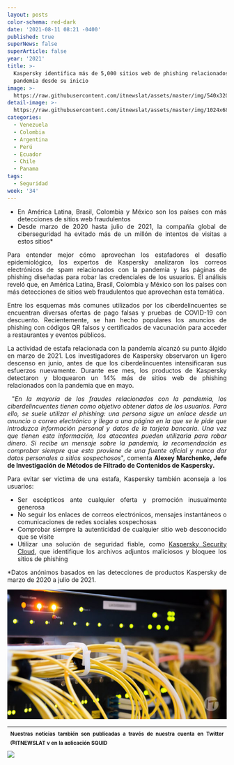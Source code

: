 ```yaml
---
layout: posts
color-schema: red-dark
date: '2021-08-11 08:21 -0400'
published: true
superNews: false
superArticle: false
year: '2021'
title: >-
  Kaspersky identifica más de 5,000 sitios web de phishing relacionados con la
  pandemia desde su inicio
image: >-
  https://raw.githubusercontent.com/itnewslat/assets/master/img/540x320/Ataque-Router-p.jpg
detail-image: >-
  https://raw.githubusercontent.com/itnewslat/assets/master/img/1024x680/Ataque-Router-g.jpg
categories:
  - Venezuela
  - Colombia
  - Argentina
  - Perú
  - Ecuador
  - Chile
  - Panama
tags:
  - Seguridad
week: '34'
---
```

<ul style="list-style-type: disc;">
	<li style="text-align: justify;">En América Latina, Brasil, Colombia y México son los países con más detecciones de sitios web fraudulentos</li>
	<li style="text-align: justify;">Desde marzo de 2020 hasta julio de 2021, la compañía global de ciberseguridad ha evitado más de un millón de intentos de visitas a estos sitios*</li>
</ul>
<p style="text-align: justify;">Para entender mejor cómo aprovechan los estafadores el desafío epidemiológico, los expertos de Kaspersky analizaron los correos electrónicos de spam relacionados con la pandemia y las páginas de phishing diseñadas para robar las credenciales de los usuarios. El análisis reveló que, en América Latina, Brasil, Colombia y México son los países con más detecciones de sitios web fraudulentos que aprovechan esta temática.</p>
<p style="text-align: justify;">Entre los esquemas más comunes utilizados por los ciberdelincuentes se encuentran diversas ofertas de pago falsas y pruebas de COVID-19 con descuento. Recientemente, se han hecho populares los anuncios de phishing con códigos QR falsos y certificados de vacunación para acceder a restaurantes y eventos públicos.</p>
<p style="text-align: justify;">La actividad de estafa relacionada con la pandemia alcanzó su punto álgido en marzo de 2021. Los investigadores de Kaspersky observaron un ligero descenso en junio, antes de que los ciberdelincuentes intensificaran sus esfuerzos nuevamente. Durante ese mes, los productos de Kaspersky detectaron y bloquearon un 14% más de sitios web de phishing relacionados con la pandemia que en mayo.</p>
<p style="text-align: justify;"> "<em>En la mayoría de los fraudes relacionados con la pandemia, los ciberdelincuentes tienen como objetivo obtener datos de los usuarios. Para ello, se suele utilizar el phishing: una persona sigue un enlace desde un anuncio o correo electrónico y llega a una página en la que se le pide que introduzca información personal y datos de la tarjeta bancaria. Una vez que tienen esta información, los atacantes pueden utilizarla para robar dinero. Si recibe un mensaje sobre la pandemia, la recomendación es comprobar siempre que esta proviene de una fuente oficial y nunca dar datos personales a sitios sospechosos</em>", comenta <strong>Alexey Marchenko, Jefe de Investigación de Métodos de Filtrado de Contenidos de Kaspersky.</strong></p>
<p style="text-align: justify;">Para evitar ser víctima de una estafa, Kaspersky también aconseja a los usuarios:</p>

<ul style="text-align: justify;">
	<li>Ser escépticos ante cualquier oferta y promoción inusualmente generosa</li>
	<li>No seguir los enlaces de correos electrónicos, mensajes instantáneos o comunicaciones de redes sociales sospechosas</li>
	<li>Comprobar siempre la autenticidad de cualquier sitio web desconocido que se visite</li>
	<li>Utilizar una solución de seguridad fiable, como <a href="https://latam.kaspersky.com/security-cloud">Kaspersky Security Cloud</a>, que identifique los archivos adjuntos maliciosos y bloquee los sitios de phishing</li>
</ul>
<p style="text-align: justify;">*Datos anónimos basados en las detecciones de productos Kaspersky de marzo de 2020 a julio de 2021.</p>

![](https://raw.githubusercontent.com/itnewslat/assets/master/img/540x320/Ataque-Router-p.jpg)

<table style="height: 42px;" width="569">
<tbody>
<tr>
<td style="text-align: justify;"><sub><strong>Nuestras noticias también son publicadas a través de nuestra cuenta en Twitter <a href="https://twitter.com/itnewslat?lang=es">@ITNEWSLAT</a> y en la aplicación <a href="https://squidapp.co/en/">SQUID</a></strong></sub></td>
</tr>
</tbody>
</table>

<img src="https://tracker.metricool.com/c3po.jpg?hash=56f88a41e39ab42c063cc51676587a04"/>

